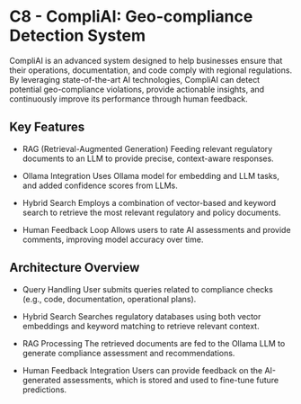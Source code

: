 # C8 - CompliAI: Geo-compliance Detection System

CompliAI is an advanced system designed to help businesses ensure that their operations, documentation, and code comply with regional regulations. By leveraging state-of-the-art AI technologies, CompliAI can detect potential geo-compliance violations, provide actionable insights, and continuously improve its performance through human feedback.

## Key Features

- RAG (Retrieval-Augmented Generation)
  Feeding relevant regulatory documents to an LLM to provide precise, context-aware responses.

- Ollama Integration
  Uses Ollama model for embedding and LLM tasks, and added confidence scores from LLMs.

- Hybrid Search
  Employs a combination of vector-based and keyword search to retrieve the most relevant regulatory and policy documents.

- Human Feedback Loop
  Allows users to rate AI assessments and provide comments, improving model accuracy over time.

## Architecture Overview

  - Query Handling
    User submits queries related to compliance checks (e.g., code, documentation, operational plans).
  
  - Hybrid Search
    Searches regulatory databases using both vector embeddings and keyword matching to retrieve relevant context.
  
  - RAG Processing
    The retrieved documents are fed to the Ollama LLM to generate compliance assessment and recommendations.
  
  - Human Feedback Integration
    Users can provide feedback on the AI-generated assessments, which is stored and used to fine-tune future predictions.
